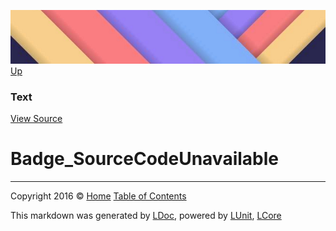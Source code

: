 ![](../Content/LDoc-banner-small.png "")
[Up](Text.md)

### Text
[View Source](../Markdown/Text/Text.cs)

# Badge_SourceCodeUnavailable



---

Copyright 2016 &copy; [Home](../../README.md) [Table of Contents](../../TableOfContents.md)

This markdown was generated by [LDoc](https://github.com/CodeSingularity/LDoc), powered by [LUnit](https://github.com/CodeSingularity/LUnit), [LCore](https://github.com/CodeSingularity/LCore)
